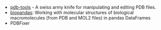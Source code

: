 - [pdb-tools](https://github.com/haddocking/pdb-tools) - A swiss army knife for manipulating and editing PDB files.
- [biopandas](https://biopandas.github.io/biopandas/): Working with molecular structures of biological macromolecules (from PDB and MOL2 files) in pandas DataFrames
- PDBFixer
